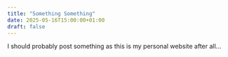 ```yaml
---
title: "Something Something"
date: 2025-05-16T15:00:00+01:00
draft: false
---
```

I should probably post something as this is my personal website after all...
